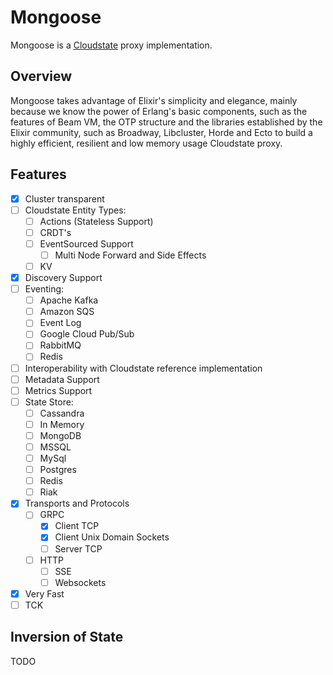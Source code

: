 # Mongoose

Mongoose is a [Cloudstate](https://github.com/cloudstateio/cloudstate) proxy implementation.

## Overview

Mongoose takes advantage of Elixir's simplicity and elegance, mainly because we know the power of Erlang's basic components, such as the features of Beam VM, the OTP structure and the libraries established by the Elixir community, such as Broadway, Libcluster, Horde and Ecto to build a highly efficient, resilient and low memory usage Cloudstate proxy.

## Features

- [x] Cluster transparent
- [ ] Cloudstate Entity Types:
    - [ ] Actions (Stateless Support)
    - [ ] CRDT's
    - [ ] EventSourced Support
        - [ ] Multi Node Forward and Side Effects
    - [ ] KV
- [x] Discovery Support
- [ ] Eventing:
    - [ ] Apache Kafka
    - [ ] Amazon SQS
    - [ ] Event Log
    - [ ] Google Cloud Pub/Sub
    - [ ] RabbitMQ
    - [ ] Redis
- [ ] Interoperability with Cloudstate reference implementation
- [ ] Metadata Support
- [ ] Metrics Support
- [ ] State Store:
    - [ ] Cassandra
    - [ ] In Memory
    - [ ] MongoDB
    - [ ] MSSQL
    - [ ] MySql
    - [ ] Postgres
    - [ ] Redis
    - [ ] Riak
- [x] Transports and Protocols
    - [ ] GRPC
        - [x] Client TCP
        - [x] Client Unix Domain Sockets
        - [ ] Server TCP 
    - [ ] HTTP 
        - [ ] SSE
        - [ ] Websockets
- [x] Very Fast
- [ ] TCK

## Inversion of State

TODO
